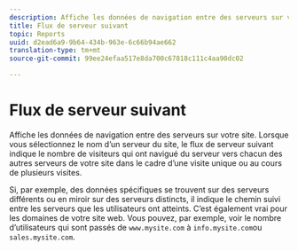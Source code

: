 ```yaml
---
description: Affiche les données de navigation entre des serveurs sur votre site. Lorsque vous sélectionnez le nom d’un serveur du site, le flux de serveur suivant indique le nombre de visiteurs qui ont navigué du serveur vers chacun des autres serveurs de votre site dans le cadre d’une visite unique ou au cours de plusieurs visites.
title: Flux de serveur suivant
topic: Reports
uuid: d2ead6a9-9b64-434b-963e-6c66b94ae662
translation-type: tm+mt
source-git-commit: 99ee24efaa517e8da700c67818c111c4aa90dc02

---
```



# Flux de serveur suivant

Affiche les données de navigation entre des serveurs sur votre site. Lorsque vous sélectionnez le nom d’un serveur du site, le flux de serveur suivant indique le nombre de visiteurs qui ont navigué du serveur vers chacun des autres serveurs de votre site dans le cadre d’une visite unique ou au cours de plusieurs visites.

Si, par exemple, des données spécifiques se trouvent sur des serveurs différents ou en miroir sur des serveurs distincts, il indique le chemin suivi entre les serveurs que les utilisateurs ont atteints. C’est également vrai pour les domaines de votre site web. Vous pouvez, par exemple, voir le nombre d’utilisateurs qui sont passés de `www.mysite.com` à `info.mysite.com`ou `sales.mysite.com`.
